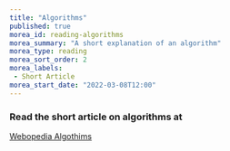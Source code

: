 ```yaml
---
title: "Algorithms"
published: true
morea_id: reading-algorithms
morea_summary: "A short explanation of an algorithm"
morea_type: reading
morea_sort_order: 2
morea_labels:
 - Short Article
morea_start_date: "2022-03-08T12:00"
---
```

### Read the short article on algorithms at

[Webopedia Algothims](http://www.webopedia.com/TERM/A/algorithm.html)